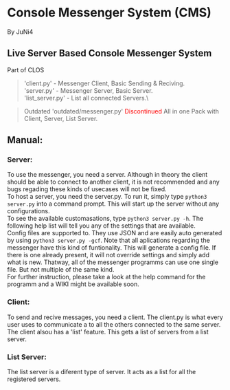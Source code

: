 # Console Messenger System (CMS)
By JuNi4

## Live Server Based Console Messenger System
Part of CLOS

> 'client.py' - Messenger Client, Basic Sending & Reciving.\
> 'server.py' - Messenger Server, Basic Server.\
> 'list_server.py' - List all connected Servers.\

> Outdated 'outdated/messenger.py' <span style="color:red">Discontinued</span> All in one Pack with Client, Server, List Server.

## Manual:
### Server:
To use the messenger, you need a server. Although in theory the client should be able to connect to another client, it is not recommended and any bugs regading these kinds of usecases will not be fixed.\
To host a server, you need the server.py.
To run it, simply type `python3 server.py` into a command prompt. This will start up the server without any configurations.\
To see the available customasations, type `python3 server.py -h`. The following help list will tell you any of the settings that are available.\
Config files are supported to. They use JSON and are easily auto generated by using `python3 server.py -gcf`. Note that all aplications regarding the messenger have this kind of funtionality. This will generate a config file. If there is one already present, it will not override settings and simply add what is new. Thatway, all of the messenger programms can use one single file. But not multiple of the same kind.\
For further instruction, please take a look at the help command for the programm and a WIKI might be available soon.

### Client:
To send and recive messages, you need a client. The client.py is what every user uses to communicate a to all the others connected to the same server.\
The client alsou has a 'list' feature. This gets a list of servers from a list server.

### List Server:
The list server is a diferent type of server. It acts as a list for all the registered servers.
